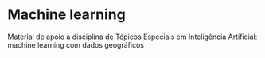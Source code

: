 # Machine learning

Material de apoio à disciplina de Tópicos Especiais em Inteligência Artificial: machine learning com dados geográficos
